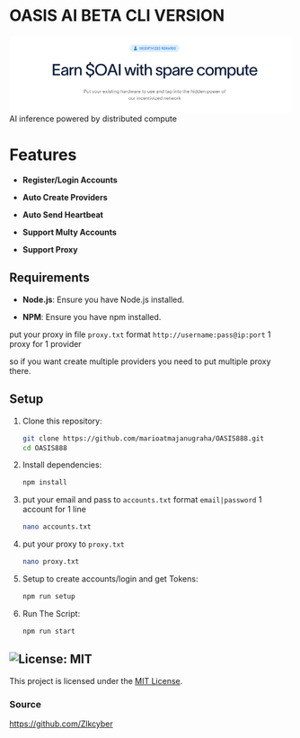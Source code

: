 # OASIS AI BETA CLI VERSION

![banner](image-1.png)
AI inference powered by distributed compute

# Features

- **Register/Login Accounts**

- **Auto Create Providers**

- **Auto Send Heartbeat**

- **Support Multy Accounts**

- **Support Proxy**

## Requirements

- **Node.js**: Ensure you have Node.js installed.

- **NPM**: Ensure you have npm installed.

put your proxy in file `proxy.txt` format `http://username:pass@ip:port` 1 proxy for 1 provider

so if you want create multiple providers you need to put multiple proxy there.

## Setup

1. Clone this repository:

   ```bash
   git clone https://github.com/marioatmajanugraha/OASIS888.git
   cd OASIS888
   ```

2. Install dependencies:

   ```bash
   npm install
   ```

3. put your email and pass to `accounts.txt` format `email|password` 1 account for 1 line

   ```bash
   nano accounts.txt
   ```

4. put your proxy to `proxy.txt`

   ```bash
   nano proxy.txt
   ```

5. Setup to create accounts/login and get Tokens:

   ```bash
   npm run setup
   ```

6. Run The Script:

   ```bash
   npm run start
   ```

## ![License: MIT](https://img.shields.io/badge/License-MIT-yellow.svg)

This project is licensed under the [MIT License](LICENSE).

### Source
https://github.com/Zlkcyber
